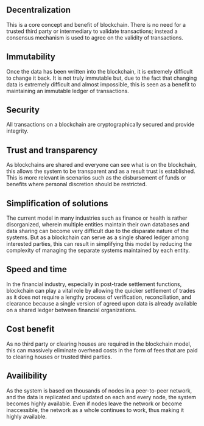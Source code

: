 ## Decentralization

This is a core concept and benefit of blockchain. There is no need for a trusted third party or intermediary to validate transactions; instead a consensus mechanism is used to agree on the validity of transactions.

## Immutability

Once the data has been written into the blockchain, it is extremely difficult to change it back. It is not truly immutable but, due to the fact that changing data is extremely difficult and almost impossible, this is seen as a benefit to maintaining an immutable ledger of transactions.

## Security

All transactions on a blockchain are cryptographically secured and provide integrity.

## Trust and transparency

As blockchains are shared and everyone can see what is on the blockchain, this allows the system to be transparent and as a result trust is established. This is more relevant in scenarios such as the disbursement of funds or benefits where personal discretion should be restricted.

## Simplification of solutions

The current model in many industries such as finance or health is rather disorganized, wherein multiple entities maintain their own databases and data sharing can become very difficult due to the disparate nature of the systems. But as a blockchain can serve as a single shared ledger among interested parties, this can result in simplifying this model by reducing the complexity of managing the separate systems maintained by each entity.

## Speed and time

In the financial industry, especially in post-trade settlement functions, blockchain can play a vital role by allowing the quicker settlement of trades as it does not require a lengthy process of verification, reconciliation, and clearance because a single version of agreed upon data is already available on a shared ledger between financial organizations.

## Cost benefit

As no third party or clearing houses are required in the blockchain model, this can massively eliminate overhead costs in the form of fees that are paid to clearing houses or trusted third parties.

## Availibility

As the system is based on thousands of nodes in a peer-to-peer network, and the data is replicated and updated on each and every node, the system becomes highly available. Even if nodes leave the network or become inaccessible, the network as a whole continues to work, thus making it highly available.
